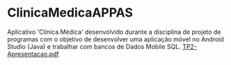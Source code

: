 # ClinicaMedicaAPPAS
Aplicativo 'Clínica Médica' desenvolvido durante a disciplina de projeto de programas com o objetivo de desenvolver uma aplicação móvel no Android Studio (Java) e trabalhar com bancos de Dados Mobile SQL.
[TP2-Apresentacao.pdf](https://github.com/RodSalg/ClinicaMedicaAPPAS/files/11582689/TP2-Apresentacao.pdf)
